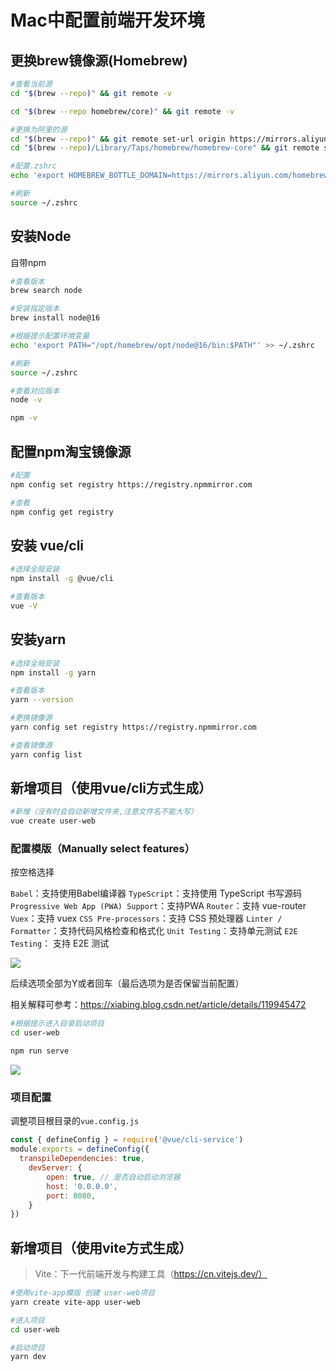 # Mac中配置前端开发环境

##  更换brew镜像源(Homebrew)

```sh
#查看当前源
cd "$(brew --repo)" && git remote -v

cd "$(brew --repo homebrew/core)" && git remote -v

#更换为阿里的源
cd "$(brew --repo)" && git remote set-url origin https://mirrors.aliyun.com/homebrew/brew.git
cd "$(brew --repo)/Library/Taps/homebrew/homebrew-core" && git remote set-url origin https://mirrors.aliyun.com/homebrew/homebrew-core.git

#配置.zshrc
echo 'export HOMEBREW_BOTTLE_DOMAIN=https://mirrors.aliyun.com/homebrew/homebrew-bottles' >> ~/.zshrc

#刷新
source ~/.zshrc
```

## 安装Node

自带npm

```sh
#查看版本
brew search node

#安装指定版本
brew install node@16

#根据提示配置环境变量
echo 'export PATH="/opt/homebrew/opt/node@16/bin:$PATH"' >> ~/.zshrc

#刷新
source ~/.zshrc

#查看对应版本
node -v

npm -v
```

## 配置npm淘宝镜像源

```sh
#配置
npm config set registry https://registry.npmmirror.com

#查看
npm config get registry
```

## 安装 vue/cli

```sh
#选择全局安装
npm install -g @vue/cli

#查看版本
vue -V
```

## 安装yarn

```sh
#选择全局安装
npm install -g yarn

#查看版本
yarn --version

#更换镜像源
yarn config set registry https://registry.npmmirror.com

#查看镜像源
yarn config list
```



## 新增项目（使用vue/cli方式生成）

```sh
#新增（没有时会自动新增文件夹,注意文件名不能大写）
vue create user-web
```

### 配置模版（Manually select features）

按空格选择

`Babel`：支持使用Babel编译器
`TypeScript`：支持使用 TypeScript 书写源码
`Progressive Web App (PWA) Support`：支持PWA
`Router`：支持 vue-router
`Vuex`：支持 vuex
`CSS Pre-processors`：支持 CSS 预处理器
`Linter / Formatter`：支持代码风格检查和格式化
`Unit Testing`：支持单元测试
`E2E Testing`： 支持 E2E 测试

![](https://img2022.cnblogs.com/blog/1473551/202203/1473551-20220301093001799-710935100.png)

后续选项全部为Y或者回车（最后选项为是否保留当前配置）

相关解释可参考：https://xiabing.blog.csdn.net/article/details/119945472

```sh
#根据提示进入目录启动项目
cd user-web

npm run serve
```

![](https://img2022.cnblogs.com/blog/1473551/202203/1473551-20220301093014710-1447898251.png)

### 项目配置

调整项目根目录的`vue.config.js`

```js
const { defineConfig } = require('@vue/cli-service')
module.exports = defineConfig({
  transpileDependencies: true,
    devServer: {
        open: true, // 是否自动启动浏览器
        host: '0.0.0.0',
        port: 8080,
    }
})
```

## 新增项目（使用vite方式生成）

> Vite：下一代前端开发与构建工具（https://cn.vitejs.dev/）

```sh
#使用vite-app模版 创建 user-web项目
yarn create vite-app user-web

#进入项目
cd user-web

#启动项目
yarn dev
```
